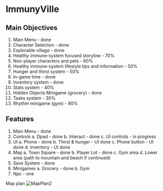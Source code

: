 # ImmunyVille

## Main Objectives

1. Main Menu - done
2. Character Selection - done
3. Explorable village - done
4. Healthy immune-system focused storyline - 70%
5. Non-player characters and pets - 60%
6. Healthy immune-system lifestyle tips and information - 50%
7. Hunger and thirst system - 50%
8. In-game time - done
9. Inventory system - done
10. Stats system - 40%
11. Hidden Objects Minigame (grocery) - done
12. Tasks system - 30%
13. Rhythm minigame (gym) - 90%

## Features

1. Main Menu - done
2. Controls
  a. Dpad - done
  b. Interact - done
  c. UI controls - in progress
4. UI
  a. Phone - done
  b. Thirst & hunger - UI done
  c. Phone button - UI done
  d. Inventory - UI done 
5. Map
  a. Town Square - done
  b. Player Lot - done
  c. Gym area
  d. Lower area (path to mountain and beach if continued)
6. Save System - done
7. Minigames
  a. Grocery - done
  b. Gym
8. Npc - one

Map plan
![MapPlan2](https://user-images.githubusercontent.com/87693389/128253948-947d5f91-cb8f-4f15-986d-3cc605a316d2.png)
